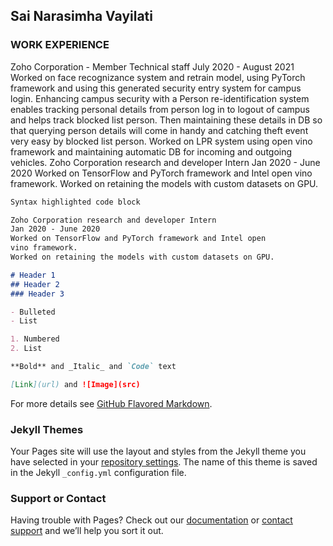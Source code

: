 ## Sai Narasimha Vayilati


### WORK EXPERIENCE

Zoho Corporation - Member Technical staff
July 2020 - August 2021
Worked on face recognizance system and retrain model, using
PyTorch framework and using this generated security entry system
for campus login.
Enhancing campus security with a Person re-identification system
enables tracking personal details from person log in to logout of
campus and helps track blocked list person. Then maintaining these
details in DB so that querying person details will come in handy and
catching theft event very easy by blocked list person.
Worked on LPR system using open vino framework and maintaining
automatic DB for incoming and outgoing vehicles.
Zoho Corporation research and developer Intern
Jan 2020 - June 2020
Worked on TensorFlow and PyTorch framework and Intel open
vino framework.
Worked on retaining the models with custom datasets on GPU.

```markdown
Syntax highlighted code block

Zoho Corporation research and developer Intern
Jan 2020 - June 2020
Worked on TensorFlow and PyTorch framework and Intel open
vino framework.
Worked on retaining the models with custom datasets on GPU.

# Header 1
## Header 2
### Header 3

- Bulleted
- List

1. Numbered
2. List

**Bold** and _Italic_ and `Code` text

[Link](url) and ![Image](src)
```

For more details see [GitHub Flavored Markdown](https://guides.github.com/features/mastering-markdown/).

### Jekyll Themes

Your Pages site will use the layout and styles from the Jekyll theme you have selected in your [repository settings](https://github.com/sainarasimhav/sainarasimhavayilati/settings/pages). The name of this theme is saved in the Jekyll `_config.yml` configuration file.

### Support or Contact

Having trouble with Pages? Check out our [documentation](https://docs.github.com/categories/github-pages-basics/) or [contact support](https://support.github.com/contact) and we’ll help you sort it out.
